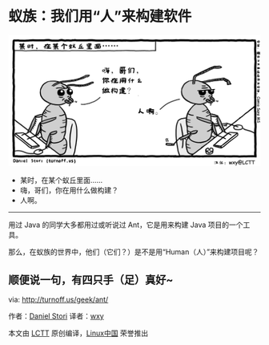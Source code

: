 蚁族：我们用“人”来构建软件
===============

![Coding From Anthill](./ant.png)

- 某时，在某个蚁丘里面……
- 嗨，哥们，你在用什么做构建？
- 人啊。

------

用过 Java 的同学大多都用过或听说过 Ant，它是用来构建 Java 项目的一个工具。

那么，在蚁族的世界中，他们（它们？）是不是用“Human（人）”来构建项目呢？ 

顺便说一句，有四只手（足）真好~
------

via: http://turnoff.us/geek/ant/

作者：[Daniel Stori][a]
译者：[wxy](https://github.com/wxy)

本文由 [LCTT](https://github.com/LCTT/TranslateProject) 原创编译，[Linux中国](https://linux.cn/) 荣誉推出

[a]:http://turnoff.us/about/

